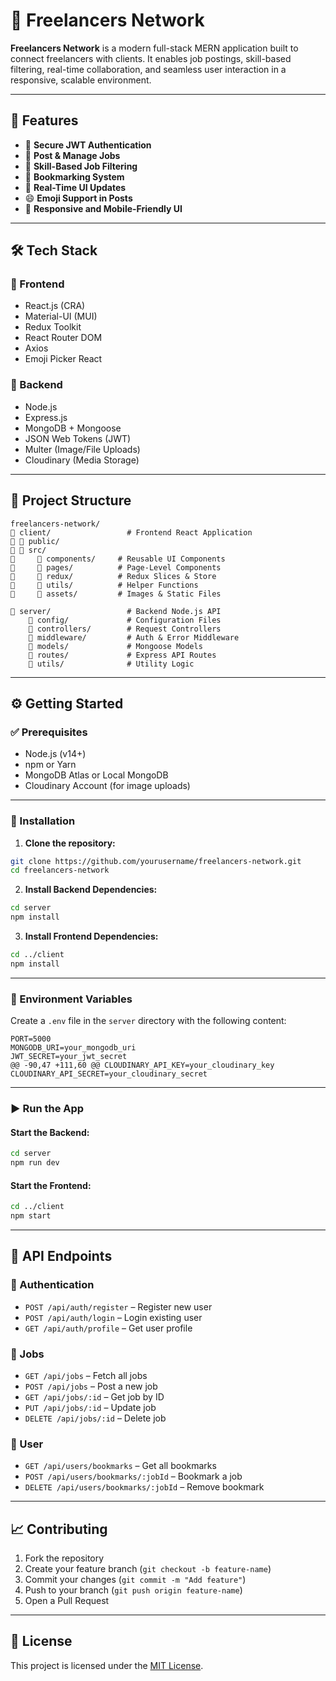 # 📱 Freelancers Network

**Freelancers Network** is a modern full-stack MERN application built to connect freelancers with clients. It enables job postings, skill-based filtering, real-time collaboration, and seamless user interaction in a responsive, scalable environment.

---

## 🚀 Features







* 🔐 **Secure JWT Authentication**
* 📄 **Post & Manage Jobs**
* 🎯 **Skill-Based Job Filtering**
* 📌 **Bookmarking System**
* 🔄 **Real-Time UI Updates**
* 😄 **Emoji Support in Posts**
* 📱 **Responsive and Mobile-Friendly UI**

---







## 🛠️ Tech Stack








### 🔷 Frontend

* React.js (CRA)
* Material-UI (MUI)
* Redux Toolkit
* React Router DOM
* Axios
* Emoji Picker React

### 🔶 Backend

* Node.js
* Express.js
* MongoDB + Mongoose
* JSON Web Tokens (JWT)
* Multer (Image/File Uploads)
* Cloudinary (Media Storage)

---

## 📁 Project Structure

```
freelancers-network/
🕺 client/                 # Frontend React Application
🕺 🕺 public/
🕺 🕺 src/
🕺     🕺 components/     # Reusable UI Components
🕺     🕺 pages/          # Page-Level Components
🕺     🕺 redux/          # Redux Slices & Store
🕺     🕺 utils/          # Helper Functions
🕺     🕺 assets/         # Images & Static Files

🕺 server/                 # Backend Node.js API
    🕺 config/             # Configuration Files
    🕺 controllers/        # Request Controllers
    🕺 middleware/         # Auth & Error Middleware
    🕺 models/             # Mongoose Models
    🕺 routes/             # Express API Routes
    🕺 utils/              # Utility Logic
```

---

## ⚙️ Getting Started

### ✅ Prerequisites

* Node.js (v14+)
* npm or Yarn
* MongoDB Atlas or Local MongoDB
* Cloudinary Account (for image uploads)

---

### 📅 Installation

1. **Clone the repository:**


```bash
git clone https://github.com/yourusername/freelancers-network.git
cd freelancers-network
```

2. **Install Backend Dependencies:**

```bash
cd server
npm install
```

3. **Install Frontend Dependencies:**

```bash
cd ../client
npm install
```

---

### 🔐 Environment Variables

Create a `.env` file in the `server` directory with the following content:

```env
PORT=5000
MONGODB_URI=your_mongodb_uri
JWT_SECRET=your_jwt_secret
@@ -90,47 +111,60 @@ CLOUDINARY_API_KEY=your_cloudinary_key
CLOUDINARY_API_SECRET=your_cloudinary_secret
```

---

### ▶️ Run the App

#### Start the Backend:


```bash
cd server
npm run dev
```

#### Start the Frontend:

```bash
cd ../client
npm start
```

---

## 📡 API Endpoints




### 🔐 Authentication






* `POST /api/auth/register` – Register new user
* `POST /api/auth/login` – Login existing user
* `GET /api/auth/profile` – Get user profile


### 📄 Jobs

* `GET /api/jobs` – Fetch all jobs
* `POST /api/jobs` – Post a new job
* `GET /api/jobs/:id` – Get job by ID
* `PUT /api/jobs/:id` – Update job
* `DELETE /api/jobs/:id` – Delete job

### 👤 User

* `GET /api/users/bookmarks` – Get all bookmarks
* `POST /api/users/bookmarks/:jobId` – Bookmark a job
* `DELETE /api/users/bookmarks/:jobId` – Remove bookmark

---

## 📈 Contributing

1. Fork the repository
2. Create your feature branch (`git checkout -b feature-name`)
3. Commit your changes (`git commit -m "Add feature"`)
4. Push to your branch (`git push origin feature-name`)
5. Open a Pull Request

---

## 📄 License

This project is licensed under the [MIT License](LICENSE).